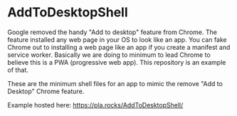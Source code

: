 # AddToDesktopShell
Google removed the handy "Add to desktop" feature from Chrome. The feature installed any
web page in your OS to look like an app. You can fake Chrome out to installing a web
page like an app if you create a manifest and service worker.
Basically we are doing to minimum to lead Chrome to believe this is a PWA (progressive web app).
This repository is an example of that.

These are the minimum shell files for an app to mimic the remove "Add to Desktop" Chrome feature.

Example hosted here: https://pla.rocks/AddToDesktopShell/
